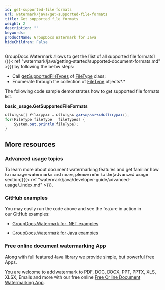 ```yaml
---
id: get-supported-file-formats
url: watermark/java/get-supported-file-formats
title: Get supported file formats
weight: 2
description: ""
keywords: 
productName: GroupDocs.Watermark for Java
hideChildren: False
---
```

GroupDocs.Watermark allows to get the [list of all supported file formats]({{< ref "watermark/java/getting-started/supported-document-formats.md" >}}) by following the below steps:

*   Call [getSupportedFileTypes](https://apireference.groupdocs.com/watermark/java/com.groupdocs.watermark.common/FileType#getSupportedFileTypes()) of [FileType](https://apireference.groupdocs.com/watermark/java/com.groupdocs.watermark.common/FileType) class;
*   Enumerate through the collection of [FileType](https://apireference.groupdocs.com/watermark/java/com.groupdocs.watermark.common/FileType) objects*.*

The following code sample demonstrates how to get supported file formats list.

**basic\_usage.GetSupportedFileFormats**

```csharp
FileType[] fileTypes = FileType.getSupportedFileTypes();
for(FileType fileType : fileTypes) {                    
    System.out.println(fileType);                       
}                                                       
```

## More resources

### Advanced usage topics

To learn more about document watermarking features and get familiar how to manage watermarks and more, please refer to the[advanced usage section]({{< ref "watermark/java/developer-guide/advanced-usage/_index.md" >}}).

### GitHub examples

You may easily run the code above and see the feature in action in our GitHub examples:

*   [GroupDocs.Watermark for .NET examples](https://github.com/groupdocs-watermark/GroupDocs.Watermark-for-.NET)
    
*   [GroupDocs.Watermark for Java examples](https://github.com/groupdocs-watermark/GroupDocs.Watermark-for-Java)
    

### Free online document watermarking App

Along with full featured Java library we provide simple, but powerful free Apps.

You are welcome to add watermark to PDF, DOC, DOCX, PPT, PPTX, XLS, XLSX, Emails and more with our free online [Free Online Document Watermarking App](https://products.groupdocs.app/watermark).
